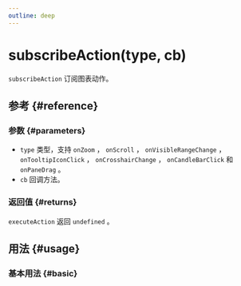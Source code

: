 ```yaml
---
outline: deep
---
```


# subscribeAction(type, cb)
`subscribeAction` 订阅图表动作。

## 参考 {#reference}
<!-- @include: @/@views/api/references/instance/subscribeAction.md -->

### 参数 {#parameters}
- `type` 类型，支持 `onZoom` ， `onScroll` ， `onVisibleRangeChange` ， `onTooltipIconClick` ， `onCrosshairChange` ， `onCandleBarClick` 和 `onPaneDrag` 。
- `cb` 回调方法。

### 返回值 {#returns}
`executeAction` 返回 `undefined` 。

## 用法 {#usage}
<script setup>
import SubscribeAction from '../../@views/api/samples/subscribeAction/index.vue'
</script>

### 基本用法 {#basic}
<SubscribeAction/>
